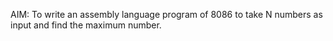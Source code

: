 AIM: To write an assembly language program of 8086 to take N numbers as input and find the maximum number.
